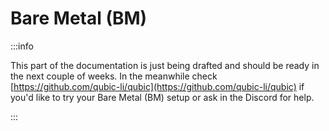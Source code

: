 # Bare Metal (BM)

:::info

This part of the documentation is just being drafted and should be ready in the next couple of weeks. In the meanwhile check [https://github.com/qubic-li/qubic](https://github.com/qubic-li/qubic) if you'd like to try your Bare Metal (BM) setup or ask in the Discord for help.

:::